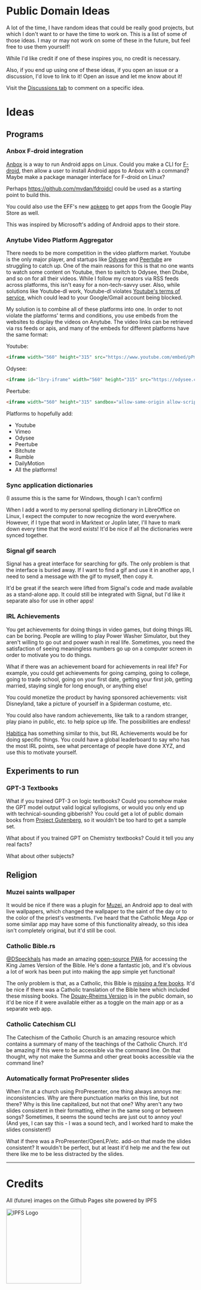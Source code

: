 # Public Domain Ideas

A lot of the time, I have random ideas that could be really good projects, but which I don't want to or have the time to work on. This is a list of some of those ideas. I may or may not work on some of these in the future, but feel free to use them yourself!

While I'd like credit if one of these inspires you, no credit is necessary.

Also, if you end up using one of these ideas, if you open an issue or a discussion, I'd love to link to it! Open an issue and let me know about it!

Visit the [Discussions tab](https://github.com/2br-2b/Public-Domain-Ideas/discussions) to comment on a specific idea.

# Ideas

## Programs

### Anbox F-droid integration

[Anbox](https://anbox.io/) is a way to run Android apps on Linux. Could you make a CLI for [F-droid](https://f-droid.org/), then allow a user to install Android apps to Anbox with a command? Maybe make a package manager interface for F-droid on Linux?

Perhaps https://github.com/mvdan/fdroidcl could be used as a starting point to build this.

You could also use the EFF's new [apkeep](https://www.eff.org/deeplinks/2021/09/introducing-apkeep-eff-threat-labs-new-apk-downloader) to get apps from the Google Play Store as well.

This was inspired by Microsoft's adding of Android apps to their store.

### Anytube Video Platform Aggregator

There needs to be more competition in the video platform market. Youtube is the only major player, and startups like [Odysee](https://odysee.com/) and [Peertube](https://joinpeertube.org/) are struggling to catch up. One of the main reasons for this is that no one wants to watch some content on Youtube, then to switch to Odysee, then Dtube, and so on for all their videos. While I follow my creators via RSS feeds across platforms, this isn't easy for a non-tech-savvy user. Also, while solutions like Youtube-dl work, Youtube-dl violates [Youtube's terms of service](https://www.youtube.com/static?template=terms), which could lead to your Google/Gmail account being blocked.

My solution is to combine all of these platforms into one. In order to not violate the platforms' terms and conditions, you use embeds from the websites to display the videos on Anytube. The video links can be retrieved via rss feeds or apis, and many of the embeds for different platforms have the same format:

Youtube: 
```html
<iframe width="560" height="315" src="https://www.youtube.com/embed/pPmo21gkETU" title="YouTube video player" frameborder="0" allowfullscreen></iframe>
```

Odysee:
```html
<iframe id="lbry-iframe" width="560" height="315" src="https://odysee.com/$/embed/If-Video-Platforms-Were-Honest/8f64292ddd2303de5c4ee0908ddd5b0a276f4055?r=EBe4V7K8Gna5FwdqWkr3FzyLA6VhEbjW" allowfullscreen></iframe>
```

Peertube:

```html
<iframe width="560" height="315" sandbox="allow-same-origin allow-scripts allow-popups" title="ZOOM is becoming popular, but don&#39;t fall for the memes!" src="https://videos.lukesmith.xyz/videos/embed/dab28f3b-6026-4fd1-8b5a-8ffbb4c9cde3" frameborder="0" allowfullscreen></iframe>
```

Platforms to hopefully add:
- Youtube
- Vimeo
- Odysee
- Peertube
- Bitchute
- Rumble
- DailyMotion
- All the platforms!

### Sync application dictionaries

(I assume this is the same for Windows, though I can't confirm)

When I add a word to my personal spelling dictionary in LibreOffice on Linux, I expect the computer to now recognize the word everywhere. However, if I type that word in Marktext or Joplin later, I'll have to mark down every time that the word exists! It'd be nice if all the dictionaries were synced together.

### Signal gif search

Signal has a great interface for searching for gifs. The only problem is that the interface is buried away. If I want to find a gif and use it in another app, I need to send a message with the gif to myself, then copy it.

It'd be great if the search were lifted from Signal's code and made available as a stand-alone app. It could still be integrated with Signal, but I'd like it separate also for use in other apps!

### IRL Achievements

You get achievements for doing things in video games, but doing things IRL can be boring. People are willing to play Power Washer Simulator, but they aren't willing to go out and power wash in real life. Sometimes, you need the satisfaction of seeing meaningless numbers go up on a computer screen in order to motivate you to do things.

What if there was an achievement board for achievements in real life? For example, you could get achievements for going camping, going to college, going to trade school, going on your first date, getting your first job, getting married, staying single for long enough, or anything else!

You could monetize the product by having sponsored achievements: visit Disneyland, take a picture of yourself in a Spiderman costume, etc.

You could also have random achievements, like talk to a random stranger, play piano in public, etc. to help spice up life. The possibilities are endless!

[Habitica](https://habitica.com/static/home) has something similar to this, but IRL Achievements would be for doing specific things. You could have a global leaderboard to say who has the most IRL points, see what percentage of people have done XYZ, and use this to motivate yourself.


## Experiments to run

### GPT-3 Textbooks

What if you trained GPT-3 on logic textbooks? Could you somehow make the GPT model output valid logical syllogisms, or would you only end up with technical-sounding gibberish? You could get a lot of public domain books from [Project Gutenberg](https://gutenberg.org/), so it wouldn't be too hard to get a sample set.

What about if you trained GPT on Chemistry textbooks? Could it tell you any real facts?

What about other subjects?

## Religion

### Muzei saints wallpaper

It would be nice if there was a plugin for [Muzei](https://muzei.co/), an Android app to deal with live wallpapers, which changed the wallpaper to the saint of the day or to the color of the priest's vestments. I've heard that the Catholic Mega App or some similar app may have some of this functionality already, so this idea isn't completely original, but it'd still be cool.

### Catholic Bible.rs

[@DSpeckhals](https://github.com/DSpeckhals) has made an amazing [open-source PWA](https://github.com/DSpeckhals/bible.rs) for accessing the King James Version of the Bible. He's done a fantastic job, and it's obvious a lot of work has been put into making the app simple yet functional!

The only problem is that, as a Catholic, this Bible is [missing a few books](https://www.christianitytoday.com/history/2008/august/why-are-protestant-and-catholic-bibles-different.html). It'd be nice if there was a Catholic translation of the Bible here which included these missing books. The [Douay-Rheims Version](https://www.gutenberg.org/ebooks/8300) is in the public domain, so it'd be nice if it were available either as a toggle on the main app or as a separate web app.

### Catholic Catechism CLI

The Catechism of the Catholic Church is an amazing resource which contains a summary of many of the teachings of the Catholic Church. It'd be amazing if this were to be accessible via the command line. On that thought, why not make the Summa and other great books accessible via the command line?

### Automatically format ProPresenter slides

When I'm at a church using ProPresenter, one thing always annoys me: inconsistencies. Why are there punctuation marks on this line, but not there? Why is this line capitalized, but not that one? Why aren't any two slides consistent in their formatting, either in the same song or between songs? Sometimes, it seems the sound techs are just out to annoy you! (And yes, I can say this - I was a sound tech, and I worked hard to make the slides consistent!)

What if there was a ProPresenter/OpenLP/etc. add-on that made the slides consistent? It wouldn't be perfect, but at least it'd help me and the few out there like me to be less distracted by the slides.

---

# Credits

All (future) images on the Github Pages site powered by IPFS

<img src="https://ipfs.io/ipfs/QmUnLW4zb4zQML87Lp9mp1Roz52TrqHkwk6yDV67tURnPy" alt="IPFS Logo" width="200">
